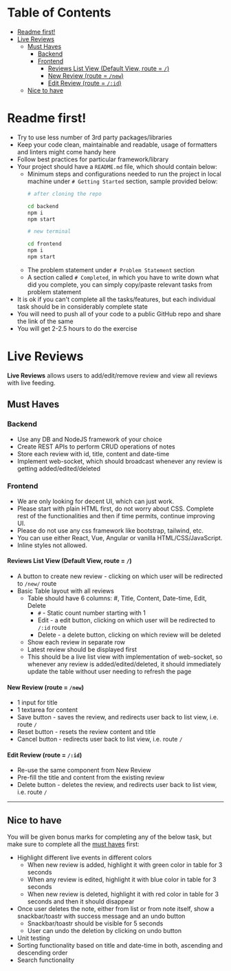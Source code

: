 # Table of Contents <!-- omit in toc -->
- [Readme first!](#readme-first)
- [Live Reviews](#live-reviews)
  - [Must Haves](#must-haves)
    - [Backend](#backend)
    - [Frontend](#frontend)
      - [Reviews List View (Default View, route = `/`)](#reviews-list-view-default-view-route--)
      - [New Review (route = `/new`)](#new-review-route--new)
      - [Edit Review (route = `/:id`)](#edit-review-route--id)
  - [Nice to have](#nice-to-have)

# Readme first!

- Try to use less number of 3rd party packages/libraries
- Keep your code clean, maintainable and readable, usage of formatters and linters might come handy here
- Follow best practices for particular framework/library
- Your project should have a `README.md` file, which should contain below:
  - Minimum steps and configurations needed to run the project in local machine under `# Getting Started` section, sample provided below:
    ```bash
    # after cloning the repo
    
    cd backend
    npm i
    npm start
    
    # new terminal
    
    cd frontend
    npm i
    npm start
    ```
  - The problem statement under `# Problem Statement` section
  - A section called `# Completed`, in which you have to write down what did you complete, you can simply copy/paste relevant tasks from problem statement
- It is ok if you can't complete all the tasks/features, but each individual task should be in considerably complete state
- You will need to push all of your code to a public GitHub repo and share the link of the same
- You will get 2-2.5 hours to do the exercise

<!-- The actual problem statement start after this -->

# Live Reviews

**Live Reviews** allows users to add/edit/remove review and view all reviews with live feeding.

## Must Haves

### Backend

- Use any DB and NodeJS framework of your choice
- Create REST APIs to perform CRUD operations of notes
- Store each review with id, title, content and date-time
- Implement web-socket, which should broadcast whenever any review is getting added/edited/deleted

### Frontend

- We are only looking for decent UI, which can just work.
- Please start with plain HTML first, do not worry about CSS. Complete rest of the functionalities and then if time permits, continue improving UI.
- Please do not use any css framework like bootstrap, tailwind, etc.
- You can use either React, Vue, Angular or vanilla HTML/CSS/JavaScript.
- Inline styles not allowed.

#### Reviews List View (Default View, route = `/`)

- A button to create new review - clicking on which user will be redirected to `/new/` route
- Basic Table layout with all reviews
    - Table should have 6 columns: #, Title, Content, Date-time, Edit, Delete
        - `#` - Static count number starting with 1
        - Edit - a edit button, clicking on which user will be redirected to `/:id` route
        - Delete - a delete button, clicking on which review will be deleted
    - Show each review in separate row
    - Latest review should be displayed first
    - This should be a live list view with implementation of web-socket, so whenever any review is added/edited/deleted, it should immediately update the table without user needing to refresh the page

#### New Review (route = `/new`)

- 1 input for title
- 1 textarea for content
- Save button - saves the review, and redirects user back to list view, i.e. route `/`
- Reset button - resets the review content and title
- Cancel button - redirects user back to list view, i.e. route `/`

#### Edit Review (route = `/:id`)

- Re-use the same component from New Review
- Pre-fill the title and content from the existing review
- Delete button - deletes the review, and redirects user back to list view, i.e. route `/`

---

## Nice to have

You will be given bonus marks for completing any of the below task, but make sure to complete all the [must haves](#must-haves) first:

- Highlight different live events in different colors
    - When new review is added, highlight it with green color in table for 3 seconds
    - When any review is edited, highlight it with blue color in table for 3 seconds
    - When new review is deleted, highlight it with red color in table for 3 seconds and then it should disappear
- Once user deletes the note, either from list or from note itself, show a snackbar/toastr with success message and an undo button
    - Snackbar/toastr should be visible for 5 seconds
    - User can undo the deletion by clicking on undo button
- Unit testing
- Sorting functionality based on title and date-time in both, ascending and descending order
- Search functionality
